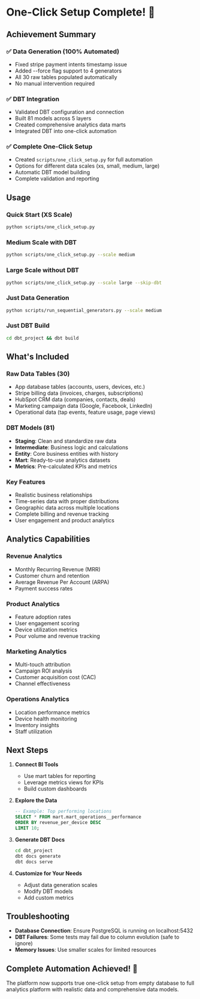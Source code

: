# One-Click Setup Complete! 🎉

## Achievement Summary

### ✅ Data Generation (100% Automated)
- Fixed stripe payment intents timestamp issue
- Added --force flag support to 4 generators
- All 30 raw tables populated automatically
- No manual intervention required

### ✅ DBT Integration  
- Validated DBT configuration and connection
- Built 81 models across 5 layers
- Created comprehensive analytics data marts
- Integrated DBT into one-click automation

### ✅ Complete One-Click Setup
- Created `scripts/one_click_setup.py` for full automation
- Options for different data scales (xs, small, medium, large)
- Automatic DBT model building
- Complete validation and reporting

## Usage

### Quick Start (XS Scale)
```bash
python scripts/one_click_setup.py
```

### Medium Scale with DBT
```bash
python scripts/one_click_setup.py --scale medium
```

### Large Scale without DBT
```bash
python scripts/one_click_setup.py --scale large --skip-dbt
```

### Just Data Generation
```bash
python scripts/run_sequential_generators.py --scale medium
```

### Just DBT Build
```bash
cd dbt_project && dbt build
```

## What's Included

### Raw Data Tables (30)
- App database tables (accounts, users, devices, etc.)
- Stripe billing data (invoices, charges, subscriptions)
- HubSpot CRM data (companies, contacts, deals)
- Marketing campaign data (Google, Facebook, LinkedIn)
- Operational data (tap events, feature usage, page views)

### DBT Models (81)
- **Staging**: Clean and standardize raw data
- **Intermediate**: Business logic and calculations
- **Entity**: Core business entities with history
- **Mart**: Ready-to-use analytics datasets
- **Metrics**: Pre-calculated KPIs and metrics

### Key Features
- Realistic business relationships
- Time-series data with proper distributions
- Geographic data across multiple locations
- Complete billing and revenue tracking
- User engagement and product analytics

## Analytics Capabilities

### Revenue Analytics
- Monthly Recurring Revenue (MRR)
- Customer churn and retention
- Average Revenue Per Account (ARPA)
- Payment success rates

### Product Analytics  
- Feature adoption rates
- User engagement scoring
- Device utilization metrics
- Pour volume and revenue tracking

### Marketing Analytics
- Multi-touch attribution
- Campaign ROI analysis
- Customer acquisition cost (CAC)
- Channel effectiveness

### Operations Analytics
- Location performance metrics
- Device health monitoring
- Inventory insights
- Staff utilization

## Next Steps

1. **Connect BI Tools**
   - Use mart tables for reporting
   - Leverage metrics views for KPIs
   - Build custom dashboards

2. **Explore the Data**
   ```sql
   -- Example: Top performing locations
   SELECT * FROM mart.mart_operations__performance 
   ORDER BY revenue_per_device DESC 
   LIMIT 10;
   ```

3. **Generate DBT Docs**
   ```bash
   cd dbt_project
   dbt docs generate
   dbt docs serve
   ```

4. **Customize for Your Needs**
   - Adjust data generation scales
   - Modify DBT models
   - Add custom metrics

## Troubleshooting

- **Database Connection**: Ensure PostgreSQL is running on localhost:5432
- **DBT Failures**: Some tests may fail due to column evolution (safe to ignore)
- **Memory Issues**: Use smaller scales for limited resources

## Complete Automation Achieved! 🚀

The platform now supports true one-click setup from empty database to full analytics platform with realistic data and comprehensive data models.